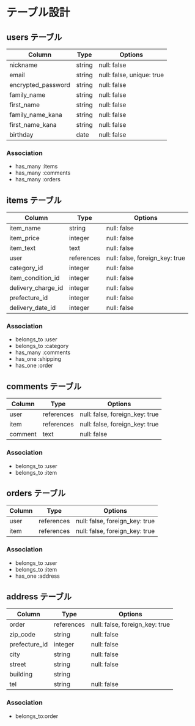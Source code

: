 # テーブル設計

## users テーブル

| Column             | Type    | Options                   |
| ------------------ | ------- | ------------------------- |
| nickname           | string  | null: false               |
| email              | string  | null: false, unique: true |
| encrypted_password | string  | null: false               |
| family_name        | string  | null: false               |
| first_name         | string  | null: false               |
| family_name_kana   | string  | null: false               |
| first_name_kana    | string  | null: false               |
| birthday           | date    | null: false               |

### Association
- has_many :items
- has_many :comments
- has_many :orders


## items テーブル

| Column              | Type       | Options                        |
| ------------------- | ---------- | ------------------------------ |
| item_name           | string     | null: false                    |
| item_price          | integer    | null: false                    |
| item_text           | text       | null: false                    |
| user                | references | null: false, foreign_key: true |
| category_id         | integer    | null: false                    |
| item_condition_id   | integer    | null: false                    |
| delivery_charge_id  | integer    | null: false                    |
| prefecture_id       | integer    | null: false                    |
| delivery_date_id    | integer    | null: false                    |

### Association
- belongs_to :user
- belongs_to :category
- has_many :comments
- has_one :shipping
- has_one :order


## comments テーブル

| Column    | Type       | Options                        |
| --------- | ---------- | ------------------------------ |
| user      | references | null: false, foreign_key: true |
| item      | references | null: false, foreign_key: true |
| comment   | text       | null: false                    |

### Association
- belongs_to :user
- belongs_to :item


## orders テーブル

| Column              | Type       | Options                        |
| ------------------- | ---------- | ------------------------------ |
| user                | references | null: false, foreign_key: true |
| item                | references | null: false, foreign_key: true |

### Association
- belongs_to :user
- belongs_to :item
- has_one :address


## address テーブル

| Column              | Type       | Options                        |
| ------------------- | ---------- | ------------------------------ |
| order               | references | null: false, foreign_key: true |
| zip_code            | string     | null: false                    |
| prefecture_id       | integer    | null: false                    |
| city                | string     | null: false                    |
| street              | string     | null: false                    |
| building            | string     |                                |
| tel                 | string     | null: false                    |

### Association
- belongs_to:order